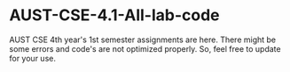 # AUST-CSE-4.1-All-lab-code
AUST CSE 4th year's 1st semester assignments are here. There might be some errors and code's are not optimized properly. So, feel free to update for your use.
